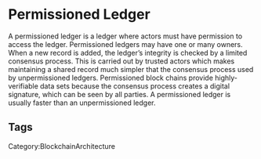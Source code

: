 # Permissioned Ledger

A permissioned ledger is a ledger where actors must have permission to
access the ledger. Permissioned ledgers may have one or many owners.
When a new record is added, the ledger’s integrity is checked by a limited
consensus process. This is carried out by trusted actors which makes
maintaining a shared record much simpler that the consensus process
used by unpermissioned ledgers. Permissioned block chains provide
highly-verifiable data sets because the consensus process creates a digital
signature, which can be seen by all parties. A permissioned ledger is usually
faster than an unpermissioned ledger.

## Tags

Category:BlockchainArchitecture
